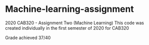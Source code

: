 # Machine-learning-assignment
2020 CAB320 - Assignment Two (Machine Learning)
This code was created individually in the first semester of 2020 for CAB320

Grade achieved 37/40

